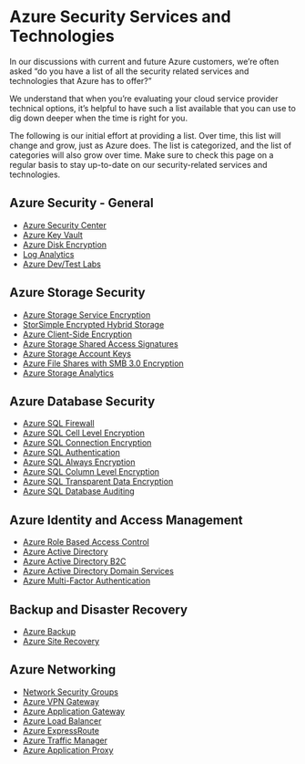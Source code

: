 <properties
   pageTitle="Azure Security Services and Technologies | Microsoft Azure"
   description="The article provides a curated list of Azure Security services and technologies."
   services="security"
   documentationCenter="na"
   authors="TomShinder"
   manager="StevenPo"
   editor="TomSh"/>

<tags
   ms.service="security"
   ms.devlang="na"
   ms.topic="article"
   ms.tgt_pltfrm="na"
   ms.workload="na"
   ms.date="08/09/2016"
   ms.author="yurid"/>


# <a name="azure-security-services-and-technologies"></a>Azure Security Services and Technologies

In our discussions with current and future Azure customers, we’re often asked “do you have a list of all the security related services and technologies that Azure has to offer?”
 
We understand that when you’re evaluating your cloud service provider technical options, it’s helpful to have such a list available that you can use to dig down deeper when the time is right for you.

The following is our initial effort at providing a list. Over time, this list will change and grow, just as Azure does. The list is categorized, and the list of categories will also grow over time. Make sure to check this page on a regular basis to stay up-to-date on our security-related services and technologies. 

## <a name="azure-security---general"></a>Azure Security - General
- [Azure Security Center](https://azure.microsoft.com/documentation/services/security-center/)
- [Azure Key Vault](https://azure.microsoft.com/documentation/services/key-vault/)
- [Azure Disk Encryption](azure-security-disk-encryption.md)
- [Log Analytics](../log-analytics/log-analytics-overview.md)
- [Azure Dev/Test Labs](https://azure.microsoft.com/documentation/services/devtest-lab/)

## <a name="azure-storage-security"></a>Azure Storage Security
- [Azure Storage Service Encryption](../storage/storage-service-encryption.md)
- [StorSimple Encrypted Hybrid Storage](https://azure.microsoft.com/documentation/services/storsimple/)
- [Azure Client-Side Encryption](../storage/storage-client-side-encryption.md)
- [Azure Storage Shared Access Signatures](../storage/storage-dotnet-shared-access-signature-part-1.md)
- [Azure Storage Account Keys](../storage/storage-create-storage-account.md)
- [Azure File Shares with SMB 3.0 Encryption](../storage/storage-dotnet-how-to-use-files.md)
- [Azure Storage Analytics](https://msdn.microsoft.com/library/hh343270.aspx)

## <a name="azure-database-security"></a>Azure Database Security
- [Azure SQL Firewall](../sql-database/sql-database-firewall-configure.md)
- [Azure SQL Cell Level Encryption](https://blogs.msdn.microsoft.com/sqlsecurity/2015/05/12/recommendations-for-using-cell-level-encryption-in-azure-sql-database/)
- [Azure SQL Connection Encryption](../sql-database/sql-database-security-guidelines.md)
- [Azure SQL Authentication](../sql-database/sql-database-security-guidelines.md)
- [Azure SQL Always Encryption](https://msdn.microsoft.com/library/mt163865.aspx)
- [Azure SQL Column Level Encryption](https://msdn.microsoft.com/library/ms179331.aspx)
- [Azure SQL Transparent Data Encryption](https://msdn.microsoft.com/library/dn948096.aspx)
- [Azure SQL Database Auditing](../sql-database/sql-database-auditing-get-started.md)

## <a name="azure-identity-and-access-management"></a>Azure Identity and Access Management
- [Azure Role Based Access Control](../active-directory/role-based-access-control-configure.md)
- [Azure Active Directory](../active-directory/active-directory-whatis.md)
- [Azure Active Directory B2C](../active-directory-b2c/active-directory-b2c-get-started.md)
- [Azure Active Directory Domain Services](https://azure.microsoft.com/documentation/services/active-directory-ds/)
- [Azure Multi-Factor Authentication](../multi-factor-authentication/multi-factor-authentication.md)

## <a name="backup-and-disaster-recovery"></a>Backup and Disaster Recovery
- [Azure Backup](https://azure.microsoft.com/documentation/services/backup/)
- [Azure Site Recovery](https://azure.microsoft.com/documentation/services/site-recovery/)

## <a name="azure-networking"></a>Azure Networking
- [Network Security Groups](../virtual-network/virtual-networks-nsg.md)
- [Azure VPN Gateway](../vpn-gateway/vpn-gateway-about-vpngateways.md)
- [Azure Application Gateway](../application-gateway/application-gateway-introduction.md)
- [Azure Load Balancer](../load-balancer/load-balancer-overview.md)
- [Azure ExpressRoute](../expressroute/expressroute-introduction.md)
- [Azure Traffic Manager](../traffic-manager/traffic-manager-overview.md)
- [Azure Application Proxy](../active-directory/active-directory-application-proxy-enable.md)



<!--HONumber=Oct16_HO2-->


